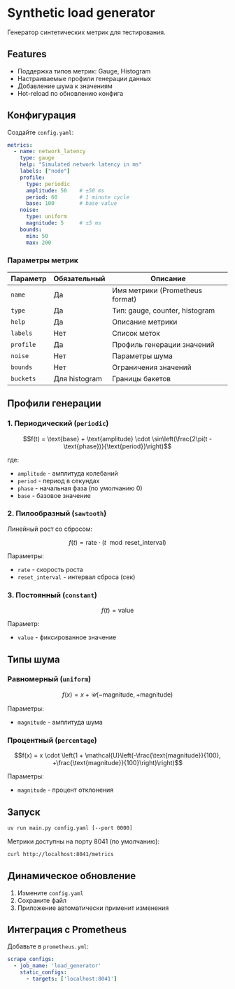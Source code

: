 # Synthetic load generator

Генератор синтетических метрик для тестирования.

## Features

- Поддержка типов метрик: Gauge, Histogram
- Настраиваемые профили генерации данных
- Добавление шума к значениям
- Hot-reload по обновлению конфига

## Конфигурация

Создайте `config.yaml`:

```yaml
metrics:
  - name: network_latency
    type: gauge
    help: "Simulated network latency in ms"
    labels: ["node"]
    profile:
      type: periodic
      amplitude: 50    # ±50 ms
      period: 60       # 1 minute cycle
      base: 100        # base value
    noise:
      type: uniform
      magnitude: 5     # ±5 ms
    bounds:
      min: 50
      max: 200
```

### Параметры метрик

| Параметр    | Обязательный | Описание                          |
|-------------|--------------|-----------------------------------|
| `name`      | Да           | Имя метрики (Prometheus format)   |
| `type`      | Да           | Тип: gauge, counter, histogram    |
| `help`      | Да           | Описание метрики                  |
| `labels`    | Нет          | Список меток                      |
| `profile`   | Да           | Профиль генерации значений        |
| `noise`     | Нет          | Параметры шума                    |
| `bounds`    | Нет          | Ограничения значений              |
| `buckets`   | Для histogram| Границы бакетов                   |

## Профили генерации

### 1. Периодический (`periodic`)

```math
f(t) = \text{base} + \text{amplitude} \cdot \sin\left(\frac{2\pi(t - \text{phase})}{\text{period}}\right)
```

где:
- `amplitude` - амплитуда колебаний
- `period` - период в секундах
- `phase` - начальная фаза (по умолчанию 0)
- `base` - базовое значение

### 2. Пилообразный (`sawtooth`)

Линейный рост со сбросом:
```math
f(t) = \text{rate} \cdot \left(t \mod \text{reset\_interval}\right)
```

Параметры:
- `rate` - скорость роста
- `reset_interval` - интервал сброса (сек)

### 3. Постоянный (`constant`)

```math
f(t) = \text{value}
```

Параметр:
- `value` - фиксированное значение

## Типы шума

### Равномерный (`uniform`)

```math
f(x) = x + \mathcal{U}(-\text{magnitude}, +\text{magnitude})
```

Параметры:
- `magnitude` - амплитуда шума

### Процентный (`percentage`)

```math
f(x) = x \cdot \left(1 + \mathcal{U}\left(-\frac{\text{magnitude}}{100}, +\frac{\text{magnitude}}{100}\right)\right)
```

Параметры:
- `magnitude` - процент отклонения

## Запуск

```bash
uv run main.py config.yaml [--port 0000]
```

Метрики доступны на порту 8041 (по умолчанию):
```bash
curl http://localhost:8041/metrics
```

## Динамическое обновление

1. Измените `config.yaml`
2. Сохраните файл
3. Приложение автоматически применит изменения

## Интеграция с Prometheus

Добавьте в `prometheus.yml`:

```yaml
scrape_configs:
  - job_name: 'load_generator'
    static_configs:
      - targets: ['localhost:8041']
```
